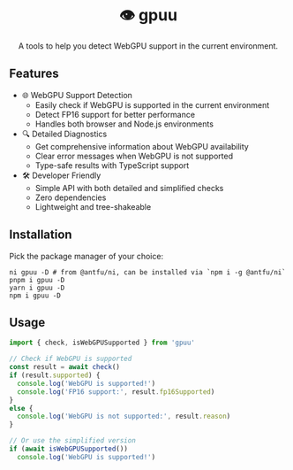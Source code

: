 <h1 align="center">👁️ gpuu</h1>

<p align="center">
  A tools to help you detect WebGPU support in the current environment.
</p>

## Features

- 🌐 WebGPU Support Detection
  - Easily check if WebGPU is supported in the current environment
  - Detect FP16 support for better performance
  - Handles both browser and Node.js environments
- 🔍 Detailed Diagnostics
  - Get comprehensive information about WebGPU availability
  - Clear error messages when WebGPU is not supported
  - Type-safe results with TypeScript support
- 🛠️ Developer Friendly
  - Simple API with both detailed and simplified checks
  - Zero dependencies
  - Lightweight and tree-shakeable

## Installation

Pick the package manager of your choice:

```shell
ni gpuu -D # from @antfu/ni, can be installed via `npm i -g @antfu/ni`
pnpm i gpuu -D
yarn i gpuu -D
npm i gpuu -D
```

## Usage

```ts
import { check, isWebGPUSupported } from 'gpuu'

// Check if WebGPU is supported
const result = await check()
if (result.supported) {
  console.log('WebGPU is supported!')
  console.log('FP16 support:', result.fp16Supported)
}
else {
  console.log('WebGPU is not supported:', result.reason)
}

// Or use the simplified version
if (await isWebGPUSupported())
  console.log('WebGPU is supported!')
```
